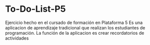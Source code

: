# To-Do-List-P5
Ejercicio hecho en el cursado de formación en Plataforma 5
Es una aplicacion de aprendizaje tradicional que realizan los estudiantes de programación. 
La función de la aplicacion es crear recordatorios de actividades 
